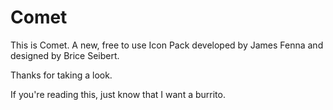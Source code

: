 # Comet

This is Comet. A new, free to use Icon Pack developed by James Fenna and designed by Brice Seibert. 

Thanks for taking a look. 


If you're reading this, just know that I want a burrito.

